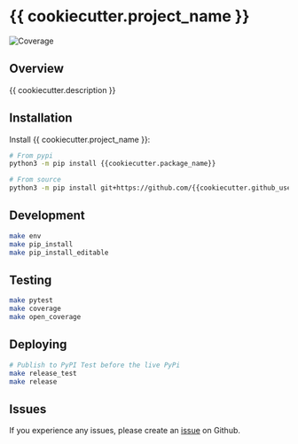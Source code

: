 # {{ cookiecutter.project_name }}

![Coverage](https://img.shields.io/badge/coverage-100%25-brightgreen)

## Overview

{{ cookiecutter.description }}

## Installation

Install {{ cookiecutter.project_name }}:

```bash
# From pypi
python3 -m pip install {{cookiecutter.package_name}}

# From source
python3 -m pip install git+https://github.com/{{cookiecutter.github_username}}/{{cookiecutter.package_name}}.git
```

## Development

```bash
make env
make pip_install
make pip_install_editable
```

## Testing

```bash
make pytest
make coverage
make open_coverage
```

## Deploying

```bash
# Publish to PyPI Test before the live PyPi
make release_test
make release
```

## Issues

If you experience any issues, please create an [issue](https://github.com/{{cookiecutter.github_username}}/{{cookiecutter.package_name}}/issues) on Github.
